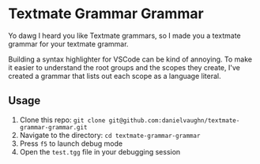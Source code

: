 # Textmate Grammar Grammar

Yo dawg I heard you like Textmate grammars, so I made you a textmate grammar for your textmate grammar.

Building a syntax highlighter for VSCode can be kind of annoying.
To make it easier to understand the root groups and the scopes they create, I've created a grammar that lists out each scope as a language literal.

## Usage

1. Clone this repo: `git clone git@github.com:danielvaughn/textmate-grammar-grammar.git`
2. Navigate to the directory: `cd textmate-grammar-grammar`
3. Press `f5` to launch debug mode
4. Open the `test.tgg` file in your debugging session
